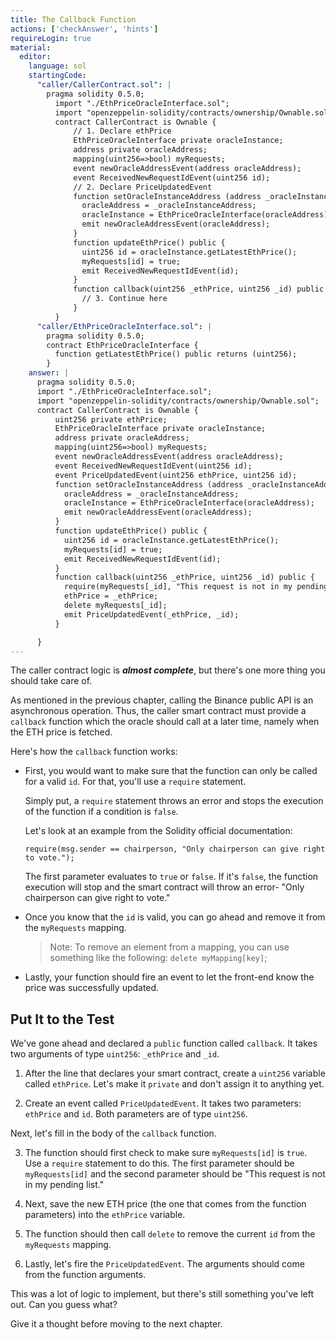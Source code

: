 ```yaml
---
title: The Callback Function
actions: ['checkAnswer', 'hints']
requireLogin: true
material:
  editor:
    language: sol
    startingCode:
      "caller/CallerContract.sol": |
        pragma solidity 0.5.0;
          import "./EthPriceOracleInterface.sol";
          import "openzeppelin-solidity/contracts/ownership/Ownable.sol";
          contract CallerContract is Ownable {
              // 1. Declare ethPrice
              EthPriceOracleInterface private oracleInstance;
              address private oracleAddress;
              mapping(uint256=>bool) myRequests;
              event newOracleAddressEvent(address oracleAddress);
              event ReceivedNewRequestIdEvent(uint256 id);
              // 2. Declare PriceUpdatedEvent
              function setOracleInstanceAddress (address _oracleInstanceAddress) public onlyOwner {
                oracleAddress = _oracleInstanceAddress;
                oracleInstance = EthPriceOracleInterface(oracleAddress);
                emit newOracleAddressEvent(oracleAddress);
              }
              function updateEthPrice() public {
                uint256 id = oracleInstance.getLatestEthPrice();
                myRequests[id] = true;
                emit ReceivedNewRequestIdEvent(id);
              }
              function callback(uint256 _ethPrice, uint256 _id) public {
                // 3. Continue here
              }
          }
      "caller/EthPriceOracleInterface.sol": |
        pragma solidity 0.5.0;
        contract EthPriceOracleInterface {
          function getLatestEthPrice() public returns (uint256);
        }
    answer: |
      pragma solidity 0.5.0;
      import "./EthPriceOracleInterface.sol";
      import "openzeppelin-solidity/contracts/ownership/Ownable.sol";
      contract CallerContract is Ownable {
          uint256 private ethPrice;
          EthPriceOracleInterface private oracleInstance;
          address private oracleAddress;
          mapping(uint256=>bool) myRequests;
          event newOracleAddressEvent(address oracleAddress);
          event ReceivedNewRequestIdEvent(uint256 id);
          event PriceUpdatedEvent(uint256 ethPrice, uint256 id);
          function setOracleInstanceAddress (address _oracleInstanceAddress) public onlyOwner {
            oracleAddress = _oracleInstanceAddress;
            oracleInstance = EthPriceOracleInterface(oracleAddress);
            emit newOracleAddressEvent(oracleAddress);
          }
          function updateEthPrice() public {
            uint256 id = oracleInstance.getLatestEthPrice();
            myRequests[id] = true;
            emit ReceivedNewRequestIdEvent(id);
          }
          function callback(uint256 _ethPrice, uint256 _id) public {
            require(myRequests[_id], "This request is not in my pending list.");
            ethPrice = _ethPrice;
            delete myRequests[_id];
            emit PriceUpdatedEvent(_ethPrice, _id);
          }

      }
---
```


The caller contract logic is **_almost complete_**, but there's one more thing you should take care of.

As mentioned in the previous chapter, calling the Binance public API is an asynchronous operation. Thus, the caller smart contract must provide a `callback` function which the oracle should call at a later time, namely when the ETH price is fetched.

Here's how the `callback` function works:

* First, you would want to make sure that the function can only be called for a valid `id`. For that, you'll use a `require` statement.

  Simply put, a `require` statement throws an error and stops the execution of the function if a condition is `false`.

  Let's look at an example from the Solidity official documentation:

  ```solidity
  require(msg.sender == chairperson, "Only chairperson can give right to vote.");
  ```

  The first parameter evaluates to `true` or `false`. If it's `false`, the function execution will stop and the smart contract will throw an error- "Only chairperson can give right to vote."

* Once you know that the `id` is valid, you can go ahead and remove it from the `myRequests` mapping.

  >Note: To remove an element from a mapping, you can use something like the following: `delete myMapping[key]`;

* Lastly, your function should fire an event to let the front-end know the price was successfully updated.

## Put It to the Test

We've gone ahead and declared a `public` function called `callback`. It takes two arguments of type `uint256`: `_ethPrice` and `_id`.

1. After the line that declares your smart contract, create a `uint256` variable called `ethPrice`. Let's make it `private` and don't assign it to anything yet.

2. Create an event called `PriceUpdatedEvent`. It takes two parameters: `ethPrice` and `id`. Both parameters are of type `uint256`.

Next, let's fill in the body of the `callback` function.

3. The function should first check to make sure `myRequests[id]` is `true`. Use a `require` statement to do this. The first parameter should be `myRequests[id]` and the second parameter should be "This request is not in my pending list."

4. Next, save the new ETH price (the one that comes from the function parameters) into the `ethPrice` variable.

5. The function should then call `delete` to remove the current `id` from the `myRequests` mapping.

6. Lastly, let's fire the `PriceUpdatedEvent`. The arguments should come from the function arguments.

This was a lot of logic to implement, but there's still something you've left out. Can you guess what?

Give it a thought before moving to the next chapter.
